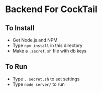 


# Backend For CockTail

## To Install
- Get Node.js and NPM
- Type `npm install` in this directory
- Make a `.secret.sh` file with db keys

## To Run
- Type `. secret.sh` to set settings
- Type `node server/` to run
